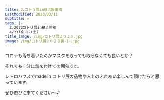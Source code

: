 ```yaml
---
title: 2.コトリ展in横浜阪東橋
LastModified: 2023/03/11
subtitle: ★
tags: |-
  2.2023コトリ展in横浜開催
  4/21(金)22(土)
title_image: /img/コトリ展２０２３.jpg
image: /img/コトリ展２０２３裏-1-.jpg
---
```

コロナ﻿も落ち着いたのかマスクを取っても取らなくても良いとか？　

それでも﻿十分に気を付けての開催です。

レトロハウスでmade in コトリ展の品物や人とのふれあい楽しんで頂けたらと思っています。

ぜひ﻿遊びに来てください～♪